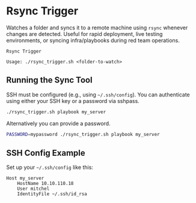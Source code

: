 # Rsync Trigger

Watches a folder and syncs it to a remote machine using `rsync` whenever changes are detected. Useful for rapid deployment, live testing environments, or syncing infra/playbooks during red team operations.

```text
Rsync Trigger

Usage: ./rsync_trigger.sh <folder-to-watch>
```

## Running the Sync Tool
SSH must be configured (e.g., using `~/.ssh/config`). You can authenticate using either your SSH key or a password via sshpass.

```bash
./rsync_trigger.sh playbook my_server
```

Alternatively you can provide a password.

```bash
PASSWORD=mypassword ./rsync_trigger.sh playbook my_server
```

## SSH Config Example

Set up your `~/.ssh/config` like this:

```text
Host my_server
    HostName 10.10.110.18
    User mitchel
    IdentityFile ~/.ssh/id_rsa
```
